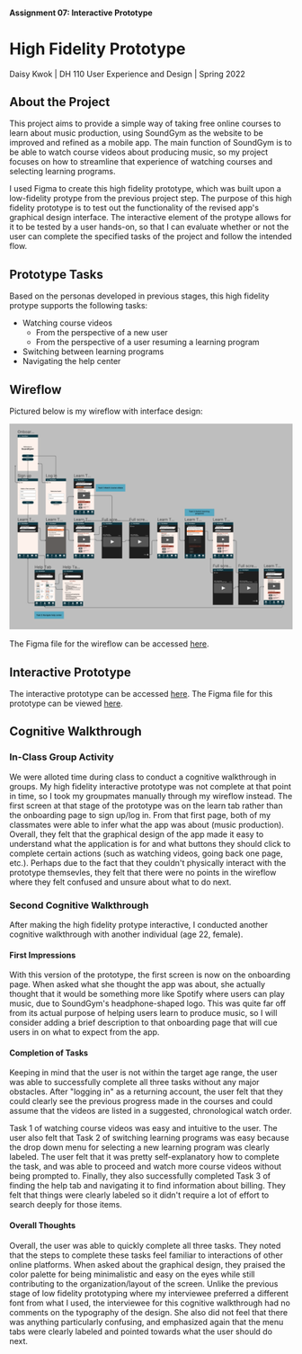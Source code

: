 #### Assignment 07: Interactive Prototype
# High Fidelity Prototype

Daisy Kwok | DH 110 User Experience and Design | Spring 2022

## About the Project
This project aims to provide a simple way of taking free online courses to learn about music production, using SoundGym as the website to be improved and refined as a mobile app. The main function of SoundGym is to be able to watch course videos about producing music, so my project focuses on how to streamline that experience of watching courses and selecting learning programs. 

I used Figma to create this high fidelity prototype, which was built upon a low-fidelity protype from the previous project step. The purpose of this high fidelity prototype is to test out the functionality of the revised app's graphical design interface. The interactive element of the protype allows for it to be tested by a user hands-on, so that I can evaluate whether or not the user can complete the specified tasks of the project and follow the intended flow. 

## Prototype Tasks
Based on the personas developed in previous stages, this high fidelity protype supports the following tasks: 
- Watching course videos 
  - From the perspective of a new user
  - From the perspective of a user resuming a learning program
- Switching between learning programs 
- Navigating the help center

## Wireflow
Pictured below is my wireflow with interface design: 

<img src="graphicalWireflow.png" alt="drawing" width="900"/>

The Figma file for the wireflow can be accessed [here](https://www.figma.com/file/6snHH9dVo3eBEgYDhCdDGg/DH-110%3A-a07-(High-Fidelity-Prototype---WIREFLOW)?node-id=0%3A1).

## Interactive Prototype
The interactive prototype can be accessed [here](https://www.figma.com/proto/ekDJNwRUUppRdcFO94z0Yr/DH-110%3A-a07-(High-Fidelity-Prototype---Interactive-Ver.)?node-id=8%3A8&scaling=scale-down&page-id=0%3A1&starting-point-node-id=8%3A8). The Figma file for this prototype can be viewed [here](https://www.figma.com/file/ekDJNwRUUppRdcFO94z0Yr/DH-110%3A-a07-(High-Fidelity-Prototype---Interactive-Ver.)?node-id=0%3A1).

## Cognitive Walkthrough
### In-Class Group Activity
We were alloted time during class to conduct a cognitive walkthrough in groups. My high fidelity interactive prototype was not complete at that point in time, so I took my groupmates manually through my wireflow instead. The first screen at that stage of the prototype was on the learn tab rather than the onboarding page to sign up/log in. From that first page, both of my classmates were able to infer what the app was about (music production). Overall, they felt that the graphical design of the app made it easy to understand what the application is for and what buttons they should click to complete certain actions (such as watching videos, going back one page, etc.). Perhaps due to the fact that they couldn't physically interact with the prototype themsevles, they felt that there were no points in the wireflow where they felt confused and unsure about what to do next.

### Second Cognitive Walkthrough
After making the high fidelity protype interactive, I conducted another cognitive walkthrough with another individual (age 22, female). 

#### First Impressions
With this version of the prototype, the first screen is now on the onboarding page. When asked what she thought the app was about, she actually thought that it would be something more like Spotify where users can play music, due to SoundGym's headphone-shaped logo. This was quite far off from its actual purpose of helping users learn to produce music, so I will consider adding a brief description to that onboarding page that will cue users in on what to expect from the app. 

#### Completion of Tasks
Keeping in mind that the user is not within the target age range, the user was able to successfully complete all three tasks without any major obstacles. After "logging in" as a returning account, the user felt that they could clearly see the previous progress made in the courses and could assume that the videos are listed in a suggested, chronological watch order. 

Task 1 of watching course videos was easy and intuitive to the user. The user also felt that Task 2 of switching learning programs was easy because the drop down menu for selecting a new learning program was clearly labeled. The user felt that it was pretty self-explanatory how to complete the task, and was able to proceed and watch more course videos without being prompted to. Finally, they also successfully completed Task 3 of finding the help tab and navigating it to find information about billing. They felt that things were clearly labeled so it didn't require a lot of effort to search deeply for those items. 

#### Overall Thoughts
Overall, the user was able to quickly complete all three tasks. They noted that the steps to complete these tasks feel familiar to interactions of other online platforms. When asked about the graphical design, they praised the color palette for being minimalistic and easy on the eyes while still contributing to the organization/layout of the screen. Unlike the previous stage of low fidelity prototyping where my interviewee preferred a different font from what I used, the interviewee for this cognitive walkthrough had no comments on the typography of the design. She also did not feel that there was anything particularly confusing, and emphasized again that the menu tabs were clearly labeled and pointed towards what the user should do next.
